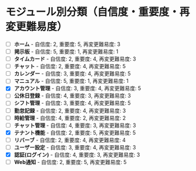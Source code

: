# モジュール別分類（自信度・重要度・再変更難易度）

- [ ] **ホーム** - 自信度: 2, 重要度: 5, 再変更難易度: 3  
- [ ] **掲示板** - 自信度: 5, 重要度: 1, 再変更難易度: 1  
- [ ] **タイムカード** - 自信度: 2, 重要度: 4, 再変更難易度: 3  
- [ ] **チャット** - 自信度: 2, 重要度: 4, 再変更難易度: 5  
- [ ] **カレンダー** - 自信度: 3, 重要度: 4, 再変更難易度: 5  
- [ ] **マニュアル** - 自信度: 5, 重要度: 1, 再変更難易度: 1  
- [x] **アカウント管理** - 自信度: 3, 重要度: 4, 再変更難易度: 5  
- [ ] **公休日登録** - 自信度: 4, 重要度: 3, 再変更難易度: 3  
- [ ] **シフト管理** - 自信度: 3, 重要度: 4, 再変更難易度: 5  
- [ ] **勤怠記録** - 自信度: 2, 重要度: 4, 再変更難易度: 3  
- [ ] **時給管理** - 自信度: 4, 重要度: 2, 再変更難易度: 2  
- [ ] **チャット管理** - 自信度: 4, 重要度: 3, 再変更難易度: 3  
- [x] **テナント機能** - 自信度: 2, 重要度: 5, 再変更難易度: 5  
- [ ] **リバーブ** - 自信度: 2, 重要度: 4, 再変更難易度: 4  
- [ ] **ユーザー設定** - 自信度: 3, 重要度: 4, 再変更難易度: 3  
- [x] **認証(ログイン)** - 自信度: 4, 重要度: 3, 再変更難易度: 3  
- [ ] **Web通知** - 自信度: 2, 重要度: 5, 再変更難易度: 5  
